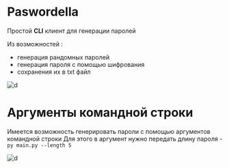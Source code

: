 # Paswordella
Простой **CLI** клиент для генерации паролей

Из возможностей :
 - генерация рандомных паролей
 - генерация пароля с помощью шифрования
 - сохранения их в txt файл
 

![d](https://sun9-46.userapi.com/_YpKwU7MBSUBcBRSEiA7qWUZA-_DUnjV6gDWKA/J5EhynbJUck.jpg)
# Аргументы командной строки
Имеется возможность генерировать пароли с помощью аргументов командной строки
Для этого в аргумент нужно передать длину пароля - `py main.py --length 5`

![d](https://sun9-68.userapi.com/QJUmOWds2uxvY1NfbCo3p0l4A35gH53FL7Wa1g/GfaVgx7nySg.jpg)
